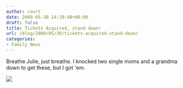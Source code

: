 ```yaml
---
author: court
date: 2009-05-30 14:39:48+00:00
draft: false
title: Tickets Acquired, stand down!
url: /blog/2009/05/30/tickets-acquired-stand-down/
categories:
- Family News
---
```


Breathe Julie, just breathe.  I knocked two single moms and a grandma down to get these, but I got 'em. 


[![](http://www.vallentyne.com/blog/wp-content/uploads/2009/05/p-640-480-482c0eae-5864-4577-8df4-48e0746ea4e1.jpeg)
](http://www.vallentyne.com/blog/wp-content/uploads/2009/05/p-640-480-482c0eae-5864-4577-8df4-48e0746ea4e1.jpeg)
